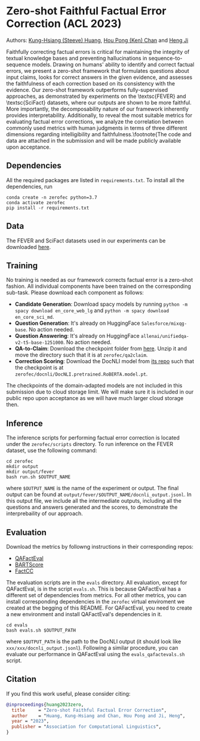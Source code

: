 # Zero-shot Faithful Factual Error Correction (ACL 2023)

Authors: [Kung-Hsiang (Steeve) Huang](https://khuangaf.github.io/), [Hou Pong (Ken) Chan](https://www.fst.um.edu.mo/personal/hpchan/) and [Heng Ji](https://blender.cs.illinois.edu/hengji.html)

Faithfully correcting factual errors is critical for maintaining the integrity of textual knowledge bases and preventing hallucinations in sequence-to-sequence models. Drawing on humans' ability to identify and correct factual errors, we present a zero-shot framework that formulates questions about input claims, looks for correct answers in the given evidence, and assesses the faithfulness of each correction based on its consistency with the evidence. Our zero-shot framework outperforms fully-supervised approaches, as demonstrated by experiments on the \textsc{FEVER} and \textsc{SciFact} datasets, where our outputs are shown to be more faithful. More importantly, the decomposability nature of our framework inherently provides interpretability. Additionally, to reveal the most suitable metrics for evaluating factual error corrections, we analyze the correlation between commonly used metrics with human judgments in terms of three different dimensions regarding intelligibility and faithfulness.\footnote{The code and data are attached in the submission and will be made publicly available upon acceptance.


## Dependencies 

All the required packages are listed in `requirements.txt`. To install all the dependencies, run

```
conda create -n zerofec python=3.7
conda activate zerofec
pip install -r requirements.txt
```


## Data

The FEVER and SciFact datasets used in our experiments can be downloaded [here](https://drive.google.com/drive/folders/1PXZ-00vPrHAGc549ZOGC6W7s3bJH1lvo?usp=share_link). 

## Training
No training is needed as our framework corrects factual error is a zero-shot fashion. All individual components have been trained on the corresponding sub-task. Please download each component as follows:

* __Candidate Generation__: Download spacy models by running `python -m spacy download en_core_web_lg` and `python -m spacy download en_core_sci_md`.
* __Question Generation__: It's already on HuggingFace `Salesforce/mixqg-base`. No action needed.
* __Question Answering__: It's already on HuggingFace `allenai/unifiedqa-v2-t5-base-1251000`. No action needed.
* __QA-to-Claim__: Download the checkpoint folder from [here](https://drive.google.com/file/d/13ZEEkYR6HZgl5PaYc0oREjchODHmJ_kU/view?usp=share_link). Unzip it and move the directory such that it is at `zerofec/qa2claim`.
* __Correction Scoring__: Download the DocNLI model from [its repo](https://github.com/salesforce/DocNLI) such that the checkpoint is at `zerofec/docnli/DocNLI.pretrained.RoBERTA.model.pt`.

The checkpoints of the domain-adapted models are not included in this submission due to cloud storage limit. We will make sure it is included in our public repo upon acceptance as we will have much larger cloud storage then.


## Inference

The inference scripts for performing factual error correction is located under the `zerofec/scripts` directory. To run inference on the FEVER dataset, use the following command:

```
cd zerofec
mkdir output
mkdir output/fever
bash run.sh $OUTPUT_NAME
```

where `$OUTPUT_NAME` is the name of the experiment or output. The final output can be found at `output/fever/$OUTPUT_NAME/docnli_output.jsonl`. In this output file, we include all the intermediate outputs, including all the questions and answers generated and the scores, to demonstrate the interprebaility of our approach.


## Evaluation

Download the metrics by followng instructions in their corresponding repos:

* [QAFactEval](https://github.com/salesforce/QAFactEval)
* [BARTScore](https://github.com/neulab/BARTScore)
* [FactCC](https://github.com/salesforce/factCC)

The evaluation scripts are in the `evals` directory. All evaluation, except for QAFactEval, is in the script `evals.sh`. This is because QAFactEval has a different set of dependencies from metrics. For all other metrics, you can install corresponding dependencies in the `zerofec` virtual enviroment we created at the begging of this README. For QAFactEval, you need to create a new environment and install QAFactEval's dependencies in it.

```
cd evals
bash evals.sh $OUTPUT_PATH
```

where `$OUTPUT_PATH` is the path to the DocNLI output (it should look like `xxx/xxx/docnli_output.jsonl`). Following a similar procedure, you can evaluate our performance in QAFactEval using the `evals_qafactevals.sh` script.

## Citation

If you find this work useful, please consider citing:

```bibtex
@inproceedings{huang2023zero,
  title     = "Zero-shot Faithful Factual Error Correction",
  author    = "Huang, Kung-Hsiang and Chan, Hou Pong and Ji, Heng",
  year = "2023",
  publisher = "Association for Computational Linguistics",
}
```
